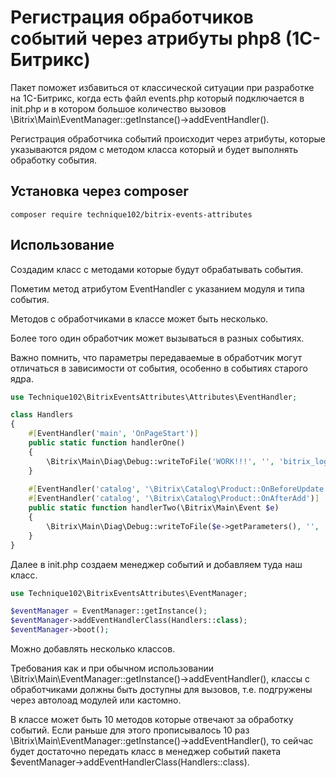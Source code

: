 # Регистрация обработчиков событий через атрибуты php8 (1С-Битрикс) #

Пакет поможет избавиться от классической ситуации при разработке на 1С-Битрикс,
когда есть файл events.php который подключается в init.php
и в котором большое количество вызовов \Bitrix\Main\EventManager::getInstance()->addEventHandler().

Регистрация обработчика событий происходит через атрибуты,
которые указываются рядом с методом класса который и будет выполнять обработку события.

Установка через composer
-------------------------
```
composer require technique102/bitrix-events-attributes
```

Использование
-------------------------
Создадим класс с методами которые будут обрабатывать события.

Пометим метод атрибутом EventHandler с указанием модуля и типа события.

Методов с обработчиками в классе может быть несколько.

Более того один обработчик может вызываться в разных событиях.

Важно помнить, что параметры передаваемые в обработчик могут отличаться в зависимости от события, особенно в событиях старого ядра.

``` php
use Technique102\BitrixEventsAttributes\Attributes\EventHandler;

class Handlers
{
    #[EventHandler('main', 'OnPageStart')]
    public static function handlerOne()
    {
        \Bitrix\Main\Diag\Debug::writeToFile('WORK!!!', '', 'bitrix_log.txt');
    }
    
    #[EventHandler('catalog', '\Bitrix\Catalog\Product::OnBeforeUpdate')]
    #[EventHandler('catalog', '\Bitrix\Catalog\Product::OnAfterAdd')]
    public static function handlerTwo(\Bitrix\Main\Event $e)
    {
        \Bitrix\Main\Diag\Debug::writeToFile($e->getParameters(), '', 'bitrix_log.txt');
    }
}
```

Далее в init.php создаем менеджер событий и добавляем туда наш класс.

``` php
use Technique102\BitrixEventsAttributes\EventManager;

$eventManager = EventManager::getInstance();
$eventManager->addEventHandlerClass(Handlers::class);
$eventManager->boot();
```
Можно добавлять несколько классов.

Требования как и при обычном использовании \Bitrix\Main\EventManager::getInstance()->addEventHandler(),
классы с обработчиками должны быть доступны для вызовов, т.е. подгружены через автолоад модулей или кастомно.

В классе может быть 10 методов которые отвечают за обработку событий.
Если раньше для этого прописывалось 10 раз \Bitrix\Main\EventManager::getInstance()->addEventHandler(),
то сейчас будет достаточно передать класс в менеджер событий пакета $eventManager->addEventHandlerClass(Handlers::class).
